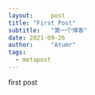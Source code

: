 ```yaml
---
layout:     post
title: "First Post"
subtitle:   "第一个博客"
date: 2021-09-26
author:     "Atumr"
tags:
  - metapost
---
```


first post
